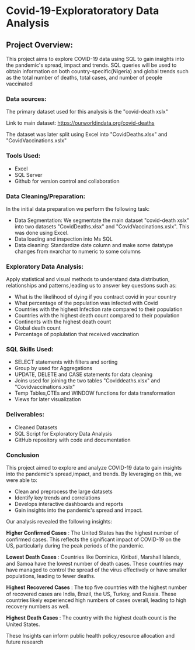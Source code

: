 # Covid-19-Exploratoratory Data Analysis
## Project Overview:
This project  aims to explore COVID-19 data  using SQL to gain insights into the pandemic's spread, impact and trends.
SQL queries will be used to obtain information on both country-specific(Nigeria) and global trends such as the total number of deaths, total cases, and number of people vaccinated 

### Data sources:
The primary dataset used for this analysis is the "covid-death xslx"

Link to main dataset: https://ourworldindata.org/covid-deaths

The dataset was later split using Excel into "CovidDeaths.xlsx" and "CovidVaccinations.xslx"

### Tools Used:
- Excel
- SQL Server
- Github for version control and collaboration

### Data Cleaning/Preparation:
In the initial data preparation we perform the following task:
- Data Segmentation: We segmentate the main dataset "covid-death xslx" into two datasets "CovidDeaths.xlsx" and "CovidVaccinations.xslx". This was done using Excel.
- Data loading and inspection into Ms SQL
- Data cleaning: Standardize date column and make some datatype changes from nvarchar to numeric to some columns

### Exploratory Data Analysis:
Apply statistical and visual methods to understand data distribution, relationships and patterns,leading us to answer key questions such as:
- What is the likelihood of dying if you contract covid in your country
- What percentage of the population was infected with Covid
- Countries with the highest Infection rate compared to their population
- Countries with the highest death count compared to their population
- Continents with the highest death count
- Global death count
- Percentage of poplulation that received vaccination

### SQL Skills Used:
- SELECT statements with filters and sorting
- Group by used for Aggregations
- UPDATE, DELETE and CASE statements for data cleaning
- Joins used for joining the two tables "Coviddeaths.xlsx" and "Covidvaccinations.xslx"
- Temp Tables,CTEs and WINDOW functions for data transformation
- Views for later visualization

### Deliverables:
- Cleaned Datasets
- SQL Script for Exploratory Data Analysis
- GitHub repository with code and documentation

### Conclusion
This project aimed to explore and analyze COVID-19 data to gain insights into the pandemic's spread,impact, and trends.
By leveraging on this, we were able to:
- Clean and preprocess the large datasets
- Identify key trends and correlations
- Develops interactive dashboards and reports
- Gain insights into the pandemic's spread and impact.

Our analysis revealed the following insights:

𝐇𝐢𝐠𝐡𝐞𝐫 𝐂𝐨𝐧𝐟𝐢𝐫𝐦𝐞𝐝 𝐂𝐚𝐬𝐞𝐬 :
The United States has the highest number of confirmed cases.
This reflects the significant impact of COVID-19 on the US, particularly during the peak periods of the pandemic.

𝐋𝐨𝐰𝐞𝐬𝐭 𝐃𝐞𝐚𝐭𝐡 𝐂𝐚𝐬𝐞𝐬 :
Countries like Dominica, Kiribati, Marshall Islands, and Samoa have the lowest number of death cases. 
These countries may have managed to control the spread of the virus effectively or have smaller populations, leading to fewer deaths.

𝐇𝐢𝐠𝐡𝐞𝐬𝐭 𝐑𝐞𝐜𝐨𝐯𝐞𝐫𝐞𝐝 𝐂𝐚𝐬𝐞𝐬 :
The top five countries with the highest number of recovered cases are India, Brazil, the US, Turkey, and Russia. 
These countries likely experienced high numbers of cases overall, leading to high recovery numbers as well.

**Highest** 𝐃𝐞𝐚𝐭𝐡 𝐂𝐚𝐬𝐞𝐬 :
The country with the highest death count is the United States.


These Insights can inform public health policy,resource allocation and future research














